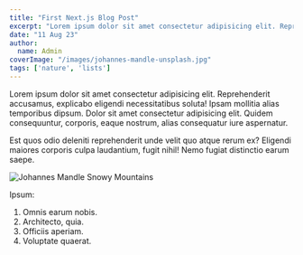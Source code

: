 ```yaml
---
title: "First Next.js Blog Post"
excerpt: "Lorem ipsum dolor sit amet consectetur adipisicing elit. Reprehenderit accusamus, explicabo eligendi necessitatibus soluta!"
date: "11 Aug 23"
author:
  name: Admin
coverImage: "/images/johannes-mandle-unsplash.jpg"
tags: ['nature', 'lists']
---
```


Lorem ipsum dolor sit amet consectetur adipisicing elit. Reprehenderit accusamus, explicabo eligendi necessitatibus soluta! Ipsam mollitia alias temporibus dipsum. Dolor sit amet consectetur adipisicing elit. Quidem consequuntur, corporis, eaque nostrum, alias consequatur iure aspernatur.

Est quos odio deleniti reprehenderit unde velit quo atque rerum ex? Eligendi maiores corporis culpa laudantium, fugit nihil! Nemo fugiat distinctio earum saepe.

![Johannes Mandle Snowy Mountains](https://images.unsplash.com/photo-1564376130023-5360fbb7c91b?ixid=MnwxMjA3fDB8MHxwaG90by1wYWdlfHx8fGVufDB8fHx8&ixlib=rb-1.2.1&auto=format&fit=crop&w=1439&q=80)

Ipsum:
1. Omnis earum nobis.
2. Architecto, quia.
3. Officiis aperiam.
4. Voluptate quaerat.
